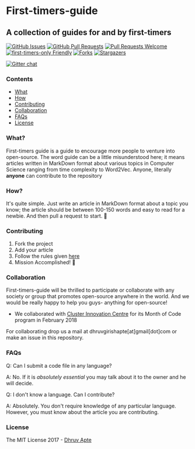 # First-timers-guide

## A collection of guides for and by first-timers

[![GitHub Issues](https://img.shields.io/github/issues/the-ethan-hunt/first-timers-guide.svg?style=flat-square)](https://github.com/the-ethan-hunt/first-timers-guide/issues) [![GitHub Pull Requests](https://img.shields.io/github/issues-pr/the-ethan-hunt/first-timers-guide.svg?style=flat-square)](https://github.com/the-ethan-hunt/first-timers-guide/pulls) [![Pull Requests Welcome](https://img.shields.io/badge/PRs-welcome-green.svg?style=flat-square)](http://makeapullrequest.com)
[![first-timers-only Friendly](https://img.shields.io/badge/first--timers--only-friendly-yellow.svg?style=flat-square)](http://www.firsttimersonly.com/)
[![Forks](https://img.shields.io/github/forks/the-ethan-hunt/first-timers-guide.svg)](https://github.com/the-ethan-hunt/first-timers-guide/network)
[![Stargazers](https://img.shields.io/github/stars/the-ethan-hunt/first-timers-guide.svg)](https://github.com/the-ethan-hunt/first-timers-guide/stargazers)

[![Gitter chat](https://badges.gitter.im/first-timers-guide/Lobby.png)](https://gitter.im/first-timers-guide/Lobby)


### Contents

- [What](#what)
- [How](#how)
- [Contributing](#contributing)
- [Collaboration](#collaboration)
- [FAQs](#faqs)
- [License](#license)

### What?

First-timers guide is a guide to encourage more people to venture into open-source. The word guide can be a little misunderstood
here; it means articles written in MarkDown format about various topics in Computer Science ranging from time complexity to Word2Vec.
Anyone, literally **anyone** can contribute to the repository

### How?

It's quite simple. Just write an article in MarkDown format about a topic you know; the article should be between 100-150 words and 
easy to read for a newbie. And then pull a request to start. :tada:

### Contributing

1) Fork the project
2) Add your article
3) Follow the rules given [here](https://github.com/the-ethan-hunt/first-timers-guide/blob/master/CONTRIBUTING.md)
4) Mission Accomplished! :tada:

### Collaboration

First-timers-guide will be thrilled to participate or collaborate with any society or group that promotes open-source anywhere in the 
world. And we would be really happy to help you guys- anything for open-source!
- We collaborated with [Cluster Innovation Centre](https://www.ducic.ac.in/) for its Month of 
Code program in February 2018

For collaborating drop us a mail at dhruvgirishapte[at]gmail[dot]com or make an issue in this repository.

### FAQs

Q: Can I submit a code file in any language?

A: No. If it is *absolutely essential* you may talk about it to the owner and he will decide.

Q: I don't know a language. Can I contribute?

A: Absolutely. You don't require knowledge of any particular language. However, you must know about the article you are contributing.

### License

The MIT License 2017 - [Dhruv Apte](http://github.com/the-ethan-hunt/)




